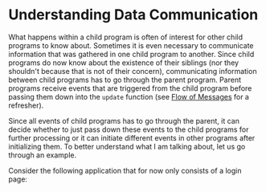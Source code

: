 # Understanding Data Communication

What happens within a child program is often of interest for other child programs to know about. Sometimes it is even necessary to communicate information that was gathered in one child program to another. Since child programs do now know about the existence of their siblings (nor they shouldn't because that is not of their concern), communicating information between child programs has to go through the parent program. Parent programs receive events that are triggered from the child program before passing them down into the `update` function (see [Flow of Messages](splitting-programs.md#flow-of-messages) for a refresher).

Since all events of child programs has to go through the parent, it can decide whether to just pass down these events to the child programs for further processing or it can initiate different events in other programs after initializing them. To better understand what I am talking about, let us go through an example.

Consider the following application that for now only consists of a login page:

<div style="width:100%">
  <div style="margin: 0 auto; width:60%;">
    <resolved-image source="/images/scaling/admin-login.gif" />
  </div>
</div>

